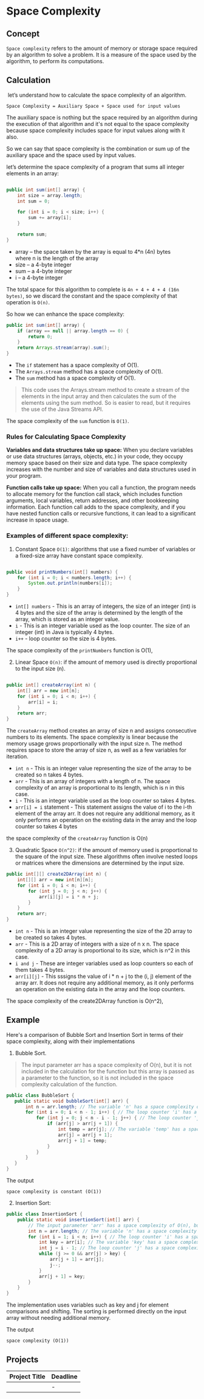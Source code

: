 
# Space Complexity


## Concept

`Space complexity` refers to the amount of memory or storage space required by an algorithm to solve a problem. It is a measure of the space used by the algorithm, to perform its computations.

## Calculation
 let’s understand how to calculate the space complexity of an algorithm.
 
```
Space Complexity = Auxiliary Space + Space used for input values
```

 The auxiliary space is nothing but the space required by an algorithm during the execution of that algorithm and it's not equal to the space complexity because space complexity includes space for input values 
 along with it also.

So we can say that space complexity is the combination or sum up of the auxiliary space and the space used by input values.

let’s determine the space complexity of a program that sums all integer elements in an array:

```java

public int sum(int[] array) {
    int size = array.length;
    int sum = 0;

    for (int i = 0; i < size; i++) {
        sum += array[i];
    }

    return sum;
}

```

* array – the space taken by the array is equal to 4*n (4n) bytes where n is the length of the array
* size – a 4-byte integer
* sum – a 4-byte integer
* i – a 4-byte integer
  
The total space for this algorithm to complete is `4n + 4 + 4 + 4 (16n bytes)`, so we discard the constant and the space complexity of that operation is `O(n)`.

So how we can enhance the space complexity:

```java
public int sum(int[] array) {
    if (array == null || array.length == 0) {
        return 0;
    }
    return Arrays.stream(array).sum();
}
```
* The `if` statement has a space complexity of O(1).
* The `Arrays.stream` method has a space complexity of O(1).
* The `sum` method has a space complexity of O(1).

  
> This code uses the Arrays.stream method to create a stream of the elements in the input array and then calculates the sum of the elements using the sum method. So is easier 
  to read, but it requires the use of the Java Streams API.

The space complexity of the `sum` function is `O(1)`.


### Rules for Calculating Space Complexity

**Variables and data structures take up space:** When you declare variables or use data structures (arrays, objects, etc.) in your code, they occupy memory space based on their size and data type. The space complexity increases with the number and size of variables and data structures used in your program.

**Function calls take up space:** When you call a function, the program needs to allocate memory for the function call stack, which includes function arguments, local variables, return addresses, and other bookkeeping information. Each function call adds to the space complexity, and if you have nested function calls or recursive functions, it can lead to a significant increase in space usage.

### Examples of different space complexity:

1. Constant Space `O(1)`: algorithms that use a fixed number of variables or a fixed-size array have constant space complexity.


```java

public void printNumbers(int[] numbers) {
    for (int i = 0; i < numbers.length; i++) {
        System.out.println(numbers[i]);
    }
}
```
* `int[] numbers` - This is an array of integers, the size of an integer (int) is 4 bytes and the size of the array is determined by the length of the array, which is stored as an integer value. 
* `i` - This is an integer variable used as the loop counter. The size of an integer (int) in Java is typically 4 bytes.
* `i++` - loop counter so the size is 4 bytes.

The space complexity of the `printNumbers` function is O(1), 


2. Linear Space `O(n)`: if the amount of memory used is directly proportional to the input size (n).

```java

public int[] createArray(int n) {
    int[] arr = new int[n];
    for (int i = 0; i < n; i++) {
        arr[i] = i;
    }
    return arr;
}
```
The `createArray` method creates an array of size n and assigns consecutive numbers to its elements. The space complexity is linear because the memory usage grows proportionally with the input size n. The method requires space to store the array of size n, as well as a few variables for iteration.

* `int n` - This is an integer value representing the size of the array to be created so n takes 4 bytes.
* `arr` - This is an array of integers with a length of n. The space complexity of an array is proportional to its length, which is n in this case.
* `i` - This is an integer variable used as the loop counter so takes 4 bytes.
* `arr[i] = i` statement - This statement assigns the value of i to the i-th element of the array arr. It does not require any additional memory, as it only performs an operation on the existing data in 
   the array and the loop counter so takes 4 bytes 

 the space complexity of the `createArray` function is O(n)


3. Quadratic Space `O(n^2)`: if the amount of memory used is proportional to the square of the input size. These algorithms often involve nested loops or matrices where the dimensions are determined by the input size.

```java
public int[][] create2DArray(int n) {
    int[][] arr = new int[n][n];
    for (int i = 0; i < n; i++) {
        for (int j = 0; j < n; j++) {
            arr[i][j] = i * n + j;
        }
    }
    return arr;
}
```
 * `int n` - This is an integer value representing the size of the 2D array to be created so takes 4 bytes.
 * `arr` - This is a 2D array of integers with a size of n x n. The space complexity of a 2D array is proportional to its size, which is n^2 in this case.
 * `i and j` - These are integer variables used as loop counters so each of them takes 4 bytes.
 * `arr[i][j]` - This sssigns the value of i * n + j to the (i, j) element of the array arr. It does not require any additional memory, as it only performs an operation on the existing data in the array 
   and the loop counters.
   
 The space complexity of the create2DArray function is O(n^2), 

## Example

Here's a comparison of Bubble Sort and Insertion Sort in terms of their space complexity, along with their implementations 

1. Bubble Sort.

> The input parameter arr has a space complexity of O(n), but it is not included in the calculation for the function but this array is passed as a parameter to the function, so it is not included in the 
 space complexity calculation of the function. 
 ```java
public class BubbleSort {
    public static void bubbleSort(int[] arr) {
        int n = arr.length; // The variable 'n' has a space complexity of O(1)
        for (int i = 0; i < n - 1; i++) { // The loop counter 'i' has a space complexity of O(1)
            for (int j = 0; j < n - i - 1; j++) { // The loop counter 'j' has a space complexity of O(1)
                if (arr[j] > arr[j + 1]) {
                    int temp = arr[j]; // The variable 'temp' has a space complexity of O(1)
                    arr[j] = arr[j + 1];
                    arr[j + 1] = temp;
                }
            }
        }
    }
}
```

The output

```
space complexity is constant (O(1))
```

2. Insertion Sort:

   
``` java
public class InsertionSort {
    public static void insertionSort(int[] arr) {
        // The input parameter 'arr' has a space complexity of O(n), but it is not included in the calculation for the function
        int n = arr.length; // The variable 'n' has a space complexity of O(1)
        for (int i = 1; i < n; i++) { // The loop counter 'i' has a space complexity of O(1)
            int key = arr[i]; // The variable 'key' has a space complexity of O(1)
            int j = i - 1; // The loop counter 'j' has a space complexity of O(1)
            while (j >= 0 && arr[j] > key) {
                arr[j + 1] = arr[j];
                j--;
            }
            arr[j + 1] = key;
        }
    }
}
```

The implementation uses variables such as key and j for element comparisons and shifting. The sorting is performed directly on the input array without needing additional memory.

The output
```
space complexity (O(1))
```






## Projects
| Project Title | Deadline |
|:-----------:|:-------------|
||-| 


